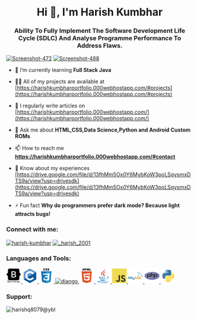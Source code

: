 <h1 align="center">Hi 👋, I'm Harish Kumbhar</h1>
<h3 align="center">Ability To Fully Implement The Software Development Life Cycle (SDLC) And Analyse Programme Performance To Address Flaws.</h3>
<!-- <center>
<img style="align-item:center" src="https://i.chzbgr.com/full/9195092480/h7D7C3065/expression-we-find-the-bug-we-fix-the-bug-now-we-have-twobugs-now-we-have-three-bugs-imgflipcom" alt="" srcset=""> 
</center> -->
<!-- <img src="https://drive.google.com/file/d/1BufbQuga1LKVgXRxaXt6skrCAYD_-vYQ/view" alt="Screenshot-472" width="500px" height="500px"> -->
<a href="https://imgbb.com/"><img src="https://i.ibb.co/HB9Y4yh/Screenshot-472.png" alt="Screenshot-472" border="0" width="300px" height="300px"></a>
<a href="https://imgbb.com/"><img src="https://i.ibb.co/LYF1PbR/Screenshot-488.png" alt="Screenshot-488" border="0"  width="300px" height="300px"></a>
<!-- <img src="https://im3.ezgif.com/tmp/ezgif-3-41bc868ec7.gif" alt="" srcset="">  -->

- 🌱 I’m currently learning **Full Stack Java**

- 👨‍💻 All of my projects are available at [https://harishkumbharportfolio.000webhostapp.com/#projects](https://harishkumbharportfolio.000webhostapp.com/#projects)

- 📝 I regularly write articles on [https://harishkumbharportfolio.000webhostapp.com/](https://harishkumbharportfolio.000webhostapp.com/)

- 💬 Ask me about **HTML,CSS,Data Science,Python and Android Custom ROMs**

- 📫 How to reach me **https://harishkumbharportfolio.000webhostapp.com/#contact**

- 📄 Know about my experiences [https://drive.google.com/file/d/13fhMm5Ox0Y6MybKoW3poLSqysmxDTS9a/view?usp=drivesdk](https://drive.google.com/file/d/13fhMm5Ox0Y6MybKoW3poLSqysmxDTS9a/view?usp=drivesdk)

- ⚡ Fun fact **Why do programmers prefer dark mode? Because light attracts bugs!**

<h3 align="left">Connect with me:</h3>
<p align="left">
<a href="https://linkedin.com/in/harish-kumbhar" target="blank"><img align="center" src="https://raw.githubusercontent.com/rahuldkjain/github-profile-readme-generator/master/src/images/icons/Social/linked-in-alt.svg" alt="harish-kumbhar" height="30" width="40" /></a>
<a href="https://instagram.com/_harish_2001" target="blank"><img align="center" src="https://raw.githubusercontent.com/rahuldkjain/github-profile-readme-generator/master/src/images/icons/Social/instagram.svg" alt="_harish_2001" height="30" width="40" /></a>
</p>

<h3 align="left">Languages and Tools:</h3>
<p align="left"> <a href="https://getbootstrap.com" target="_blank" rel="noreferrer"> <img src="https://raw.githubusercontent.com/devicons/devicon/master/icons/bootstrap/bootstrap-plain-wordmark.svg" alt="bootstrap" width="40" height="40"/> </a> <a href="https://www.cprogramming.com/" target="_blank" rel="noreferrer"> <img src="https://raw.githubusercontent.com/devicons/devicon/master/icons/c/c-original.svg" alt="c" width="40" height="40"/> </a> <a href="https://www.w3schools.com/css/" target="_blank" rel="noreferrer"> <img src="https://raw.githubusercontent.com/devicons/devicon/master/icons/css3/css3-original-wordmark.svg" alt="css3" width="40" height="40"/> </a> <a href="https://www.djangoproject.com/" target="_blank" rel="noreferrer"> <img src="https://cdn.worldvectorlogo.com/logos/django.svg" alt="django" width="40" height="40"/> </a> <a href="https://www.w3.org/html/" target="_blank" rel="noreferrer"> <img src="https://raw.githubusercontent.com/devicons/devicon/master/icons/html5/html5-original-wordmark.svg" alt="html5" width="40" height="40"/> </a> <a href="https://www.java.com" target="_blank" rel="noreferrer"> <img src="https://raw.githubusercontent.com/devicons/devicon/master/icons/java/java-original.svg" alt="java" width="40" height="40"/> </a> <a href="https://developer.mozilla.org/en-US/docs/Web/JavaScript" target="_blank" rel="noreferrer"> <img src="https://raw.githubusercontent.com/devicons/devicon/master/icons/javascript/javascript-original.svg" alt="javascript" width="40" height="40"/> </a> <a href="https://www.mysql.com/" target="_blank" rel="noreferrer"> <img src="https://raw.githubusercontent.com/devicons/devicon/master/icons/mysql/mysql-original-wordmark.svg" alt="mysql" width="40" height="40"/> </a> <a href="https://www.php.net" target="_blank" rel="noreferrer"> <img src="https://raw.githubusercontent.com/devicons/devicon/master/icons/php/php-original.svg" alt="php" width="40" height="40"/> </a> <a href="https://www.python.org" target="_blank" rel="noreferrer"> <img src="https://raw.githubusercontent.com/devicons/devicon/master/icons/python/python-original.svg" alt="python" width="40" height="40"/> </a> </p>

<h3 align="left">Support:</h3>
<p><a href="https://www.buymeacoffee.com/harishq8079@ybl"> <img align="left" src="https://cdn.buymeacoffee.com/buttons/v2/default-yellow.png" height="50" width="210" alt="harishq8079@ybl" /></a></p><br><br>
